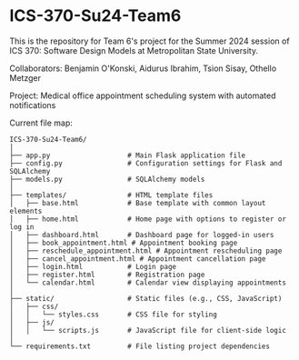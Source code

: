 # ICS-370-Su24-Team6

This is the repository for Team 6's project for the Summer 2024 session of ICS 370: Software Design Models at Metropolitan State University.

Collaborators: Benjamin O'Konski, Aidurus Ibrahim, Tsion Sisay, Othello Metzger

Project: Medical office appointment scheduling system with automated notifications

Current file map:
```
ICS-370-Su24-Team6/
│
├── app.py                   # Main Flask application file
├── config.py                # Configuration settings for Flask and SQLAlchemy
├── models.py                # SQLAlchemy models
│
├── templates/               # HTML template files
│   ├── base.html            # Base template with common layout elements
│   ├── home.html            # Home page with options to register or log in
│   ├── dashboard.html       # Dashboard page for logged-in users
│   ├── book_appointment.html # Appointment booking page
│   ├── reschedule_appointment.html # Appointment rescheduling page
│   ├── cancel_appointment.html # Appointment cancellation page
│   ├── login.html           # Login page
│   ├── register.html        # Registration page
│   └── calendar.html        # Calendar view displaying appointments
│
├── static/                  # Static files (e.g., CSS, JavaScript)
│   ├── css/
│   │   └── styles.css       # CSS file for styling
│   ├── js/
│   │   └── scripts.js       # JavaScript file for client-side logic
│
└── requirements.txt         # File listing project dependencies
```
